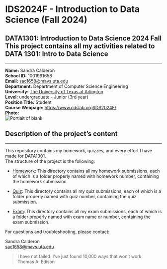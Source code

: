 # IDS2024F - Introduction to Data Science (Fall 2024)
DATA1301: Introduction to Data Science 2024 Fall  
This project contains all my activities related to DATA 1301: Intro to Data Science  
---
---
**Name:** Sandra Calderon  
**School ID:** 1001991658  
**Email:** sac1658@mavs.uta.edu  
**Department:** Department of Computer Science Engineering  
**University:** [The University of Texas at Arlington](https://www.uta.edu/)  
**Level:** undergraduate - Junior (3rd year)  
**Position Title:** Student  
**Course Webpage:** https://www.cdslab.org/IDS2024F/   
**Photo:**  
![Portiait of blank](https://www.cdslab.org/recipes/programming/vcs-using-git-github/AmirShahmoradi.png)  
## Description of the project’s content  
---  
This repository contains my homework, quizzes, and every effort I have made for DATA1301.  
The structure of the project is the following:

+  [Homework](./homework): This directory contains all my homework submissions, each of which is a folder properly named with homework number, containing the homework submission.

+  [Quiz](./quiz): This directory contains all my quiz submissions, each of which is a folder properly named with quiz number, containing the quiz submission.

+  [Exam](./exam): This directory contains all my exam submissions, each of which is a folder properly named with exam name or number, containing the exam submission.

For questions and troubleshooting, please contact:

Sandra Calderon  
sac1658@mavs.uta.edu  

> I have not failed. I’ve just found 10,000 ways that won’t work.  
> Thomas A. Edison
